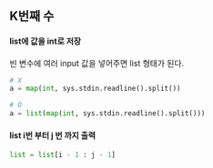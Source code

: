 ## K번째 수

#### list에 값을 int로 저장

빈 변수에 여러 input 값을 넣어주면 list 형태가 된다.

```python
# X
a = map(int, sys.stdin.readline().split())

# O
a = list(map(int, sys.stdin.readline().split()))
```



####  list i번 부터 j 번 까지 출력

```python
list = list[i - 1 : j - 1]
```

